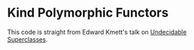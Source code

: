 # Kind Polymorphic Functors

This code is straight from Edward Kmett's talk on [Undecidable Superclasses](https://www.youtube.com/watch?v=ZL9ehIJhk98).
